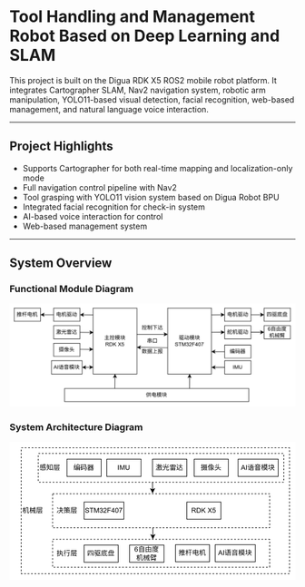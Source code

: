# Tool Handling and Management Robot Based on Deep Learning and SLAM

This project is built on the Digua RDK X5 ROS2 mobile robot platform. It integrates Cartographer SLAM, Nav2 navigation system, robotic arm manipulation, YOLO11-based visual detection, facial recognition, web-based management, and natural language voice interaction.

---

## Project Highlights

- Supports Cartographer for both real-time mapping and localization-only mode  
- Full navigation control pipeline with Nav2  
- Tool grasping with YOLO11 vision system based on Digua Robot BPU  
- Integrated facial recognition for check-in system  
- AI-based voice interaction for control  
- Web-based management system  

---

## System Overview

### Functional Module Diagram  
![Functional Module Diagram](docs/imgs/function.png)

### System Architecture Diagram  
![System Architecture Diagram](docs/imgs/structure.png)
